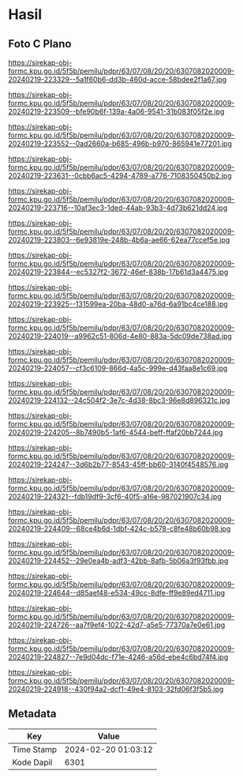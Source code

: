 # Hasil

## Foto C Plano

https://sirekap-obj-formc.kpu.go.id/5f5b/pemilu/pdpr/63/07/08/20/20/6307082020009-20240219-223329--5a1f60b6-dd3b-460d-acce-58bdee2f1a67.jpg

https://sirekap-obj-formc.kpu.go.id/5f5b/pemilu/pdpr/63/07/08/20/20/6307082020009-20240219-223509--bfe90b6f-139a-4a06-9541-31b083f05f2e.jpg

https://sirekap-obj-formc.kpu.go.id/5f5b/pemilu/pdpr/63/07/08/20/20/6307082020009-20240219-223552--0ad2660a-b685-496b-b970-865941e77201.jpg

https://sirekap-obj-formc.kpu.go.id/5f5b/pemilu/pdpr/63/07/08/20/20/6307082020009-20240219-223631--0cbb6ac5-4294-4789-a776-7108350450b2.jpg

https://sirekap-obj-formc.kpu.go.id/5f5b/pemilu/pdpr/63/07/08/20/20/6307082020009-20240219-223716--10af3ec3-1ded-44ab-93b3-4d73b621dd24.jpg

https://sirekap-obj-formc.kpu.go.id/5f5b/pemilu/pdpr/63/07/08/20/20/6307082020009-20240219-223803--6e93819e-248b-4b6a-ae66-62ea77ccef5e.jpg

https://sirekap-obj-formc.kpu.go.id/5f5b/pemilu/pdpr/63/07/08/20/20/6307082020009-20240219-223844--ec5327f2-3672-46ef-838b-17b61d3a4475.jpg

https://sirekap-obj-formc.kpu.go.id/5f5b/pemilu/pdpr/63/07/08/20/20/6307082020009-20240219-223925--131599ea-20ba-48d0-a76d-6a91bc4ce188.jpg

https://sirekap-obj-formc.kpu.go.id/5f5b/pemilu/pdpr/63/07/08/20/20/6307082020009-20240219-224019--a9962c51-806d-4e80-883a-5dc09de738ad.jpg

https://sirekap-obj-formc.kpu.go.id/5f5b/pemilu/pdpr/63/07/08/20/20/6307082020009-20240219-224057--cf3c6109-866d-4a5c-999e-d43faa8e1c69.jpg

https://sirekap-obj-formc.kpu.go.id/5f5b/pemilu/pdpr/63/07/08/20/20/6307082020009-20240219-224132--24c504f2-3e7c-4d38-8bc3-96e8d896321c.jpg

https://sirekap-obj-formc.kpu.go.id/5f5b/pemilu/pdpr/63/07/08/20/20/6307082020009-20240219-224205--8b7490b5-1af6-4544-beff-ffaf20bb7244.jpg

https://sirekap-obj-formc.kpu.go.id/5f5b/pemilu/pdpr/63/07/08/20/20/6307082020009-20240219-224247--3d6b2b77-8543-45ff-bb60-3140f4548576.jpg

https://sirekap-obj-formc.kpu.go.id/5f5b/pemilu/pdpr/63/07/08/20/20/6307082020009-20240219-224321--fdb19df9-3cf6-40f5-a16e-987021907c34.jpg

https://sirekap-obj-formc.kpu.go.id/5f5b/pemilu/pdpr/63/07/08/20/20/6307082020009-20240219-224409--68ce4b6d-1dbf-424c-b578-c8fe48b60b98.jpg

https://sirekap-obj-formc.kpu.go.id/5f5b/pemilu/pdpr/63/07/08/20/20/6307082020009-20240219-224452--29e0ea4b-adf3-42bb-8afb-5b06a3f93fbb.jpg

https://sirekap-obj-formc.kpu.go.id/5f5b/pemilu/pdpr/63/07/08/20/20/6307082020009-20240219-224644--d85aef48-e534-49cc-8dfe-ff9e89ed4711.jpg

https://sirekap-obj-formc.kpu.go.id/5f5b/pemilu/pdpr/63/07/08/20/20/6307082020009-20240219-224726--aa7f9ef4-1022-42d7-a5e5-77370a7e0e61.jpg

https://sirekap-obj-formc.kpu.go.id/5f5b/pemilu/pdpr/63/07/08/20/20/6307082020009-20240219-224827--7e9d04dc-f71e-4246-a56d-ebe4c6bd74f4.jpg

https://sirekap-obj-formc.kpu.go.id/5f5b/pemilu/pdpr/63/07/08/20/20/6307082020009-20240219-224918--430f94a2-dcf1-49e4-8103-32fd06f3f5b5.jpg


## Metadata

| Key        | Value               |
| ---------- | ------------------- |
| Time Stamp | 2024-02-20 01:03:12 |
| Kode Dapil | 6301                |



